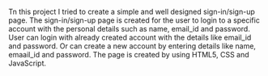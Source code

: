 Tn this project I tried to create a simple and well designed sign-in/sign-up page.
The sign-in/sign-up page is created for the user to login to a specific account with the personal details such as name, email_id and password. 
User can login with already created account with the details like email_id and password. Or can create a new account by entering details like name, emaail_id and password.
The page is created by using HTML5, CSS and JavaScript. 
